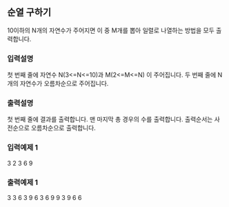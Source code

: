 ## 순열 구하기

10이하의 N개의 자연수가 주어지면 이 중 M개를 뽑아 일렬로 나열하는 방법을 모두 출력합니다.

### 입력설명

첫 번째 줄에 자연수 N(3<=N<=10)과 M(2<=M<=N) 이 주어집니다.
두 번째 줄에 N개의 자연수가 오름차순으로 주어집니다.

### 출력설명

첫 번째 줄에 결과를 출력합니다. 맨 마지막 총 경우의 수를 출력합니다.
출력순서는 사전순으로 오름차순으로 출력합니다.

### 입력예제 1

3 2
3 6 9

### 출력예제 1

3
3 6
3 9
6 3
6 9
9 3
9 6
6
